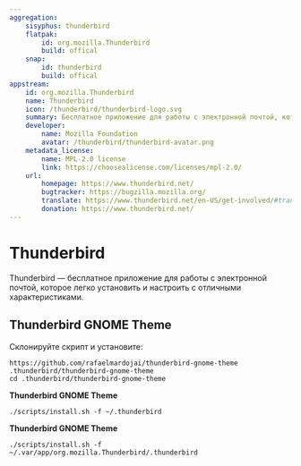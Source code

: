```yaml
---
aggregation:
    sisyphus: thunderbird
    flatpak:
        id: org.mozilla.Thunderbird
        build: offical
    snap:
        id: thunderbird
        build: offical
appstream:
    id: org.mozilla.Thunderbird
    name: Thunderbird
    icon: /thunderbird/thunderbird-logo.svg
    summary: Бесплатное приложение для работы с электронной почтой, которое легко установить и настроить с отличными характеристиками.
    developer:
        name: Mozilla Foundation
        avatar: /thunderbird/thunderbird-avatar.png
    metadata_license:
        name: MPL-2.0 license
        link: https://choosealicense.com/licenses/mpl-2.0/
    url:
        homepage: https://www.thunderbird.net/
        bugtracker: https://bugzilla.mozilla.org/
        translate: https://www.thunderbird.net/en-US/get-involved/#translation
        donation: https://www.thunderbird.net/
---
```


# Thunderbird

Thunderbird — бесплатное приложение для работы с электронной почтой, которое легко установить и настроить с отличными характеристиками.

<!--@include: @apps/_parts/install/content-repo.md-->
<!--@include: @apps/_parts/install/content-flatpak.md-->
<!--@include: @apps/_parts/install/content-snap.md-->

## Thunderbird GNOME Theme

Склонируйте скрипт и установите:

```shell
https://github.com/rafaelmardojai/thunderbird-gnome-theme .thunderbird/thunderbird-gnome-theme
cd .thunderbird/thunderbird-gnome-theme
```

**Thunderbird GNOME Theme <Badge type="warning" text="Sisyphus" />**

```shell
./scripts/install.sh -f ~/.thunderbird
```

**Thunderbird GNOME Theme <Badge type="tip" text="Flatpak" />**

```shell
./scripts/install.sh -f ~/.var/app/org.mozilla.Thunderbird/.thunderbird
```
